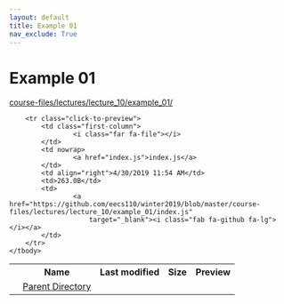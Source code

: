 ```yaml
---
layout: default
title: Example 01
nav_exclude: True
---
```


# Example 01

[course-files/lectures/lecture_10/example_01/](.)

<table class="tbl-files">
    <tbody>
        <tr>
            <th valign="top"></th>
            <th>Name</th>
            <th>Last modified</th>
            <th>Size</th>
            <th>Preview</th>
        </tr>
        <tr>
            <td valign="top">
                <i class="fa fa-folder-open"></i>
            </td>
            <td><a href="../">Parent Directory</a></td>
            <td>&nbsp;</td>
            <td>&nbsp;</td>
            <td>&nbsp;</td>
        </tr>

        <tr class="click-to-preview">
            <td class="first-column">
                    <i class="far fa-file"></i>
            </td>
            <td nowrap>
                    <a href="index.js">index.js</a>
            </td>
            <td align="right">4/30/2019 11:54 AM</td>
            <td>263.0B</td>
            <td>
                    <a href="https://github.com/eecs110/winter2019/blob/master/course-files/lectures/lecture_10/example_01/index.js"
                        target="_blank"><i class="fab fa-github fa-lg"></i></a>
            </td>
        </tr>
    </tbody>
</table>

